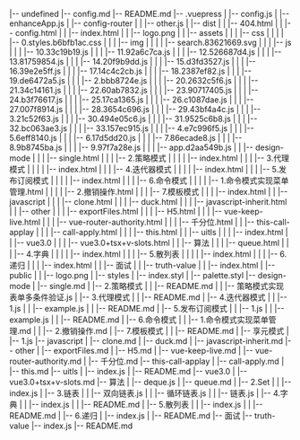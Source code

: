 |-- undefined
    |-- config.md
    |-- README.md
    |-- .vuepress
    |   |-- config.js
    |   |-- enhanceApp.js
    |   |-- config-router
    |   |   |-- other.js
    |   |-- dist
    |   |   |-- 404.html
    |   |   |-- config.html
    |   |   |-- index.html
    |   |   |-- logo.png
    |   |   |-- assets
    |   |   |   |-- css
    |   |   |   |   |-- 0.styles.b6bfb1ac.css
    |   |   |   |-- img
    |   |   |   |   |-- search.83621669.svg
    |   |   |   |-- js
    |   |   |       |-- 10.33c19b19.js
    |   |   |       |-- 11.92a6c7ca.js
    |   |   |       |-- 12.526687d4.js
    |   |   |       |-- 13.81759854.js
    |   |   |       |-- 14.20f9b9dd.js
    |   |   |       |-- 15.d3fd3527.js
    |   |   |       |-- 16.39e2e5ff.js
    |   |   |       |-- 17.14c4c2cb.js
    |   |   |       |-- 18.2387ef82.js
    |   |   |       |-- 19.de6472a5.js
    |   |   |       |-- 2.bbb8724e.js
    |   |   |       |-- 20.2632c5f6.js
    |   |   |       |-- 21.34c14161.js
    |   |   |       |-- 22.60ab7832.js
    |   |   |       |-- 23.90717405.js
    |   |   |       |-- 24.b3f76617.js
    |   |   |       |-- 25.17ca1365.js
    |   |   |       |-- 26.c1087dae.js
    |   |   |       |-- 27.007f8914.js
    |   |   |       |-- 28.3654c696.js
    |   |   |       |-- 29.43bf4a4c.js
    |   |   |       |-- 3.21c52f63.js
    |   |   |       |-- 30.494e05c6.js
    |   |   |       |-- 31.9525c6b8.js
    |   |   |       |-- 32.bc063ae3.js
    |   |   |       |-- 33.157ec915.js
    |   |   |       |-- 4.e7c996f5.js
    |   |   |       |-- 5.6eff8140.js
    |   |   |       |-- 6.17d5dd20.js
    |   |   |       |-- 7.86ecade8.js
    |   |   |       |-- 8.9b8745ba.js
    |   |   |       |-- 9.97f7a28e.js
    |   |   |       |-- app.d2aa549b.js
    |   |   |-- design-mode
    |   |   |   |-- single.html
    |   |   |   |-- 2.策略模式
    |   |   |   |   |-- index.html
    |   |   |   |-- 3.代理模式
    |   |   |   |   |-- index.html
    |   |   |   |-- 4.迭代器模式
    |   |   |   |   |-- index.html
    |   |   |   |-- 5.发布订阅模式
    |   |   |   |   |-- index.html
    |   |   |   |-- 6.命令模式
    |   |   |   |   |-- 1.命令模式实现菜单管理.html
    |   |   |   |   |-- 2.撤销操作.html
    |   |   |   |-- 7.模板模式
    |   |   |       |-- index.html
    |   |   |-- javascript
    |   |   |   |-- clone.html
    |   |   |   |-- duck.html
    |   |   |   |-- javascript-inherit.html
    |   |   |-- other
    |   |   |   |-- exportFiles.html
    |   |   |   |-- H5.html
    |   |   |   |-- vue-keep-live.html
    |   |   |   |-- vue-router-authority.html
    |   |   |   |-- 千分位.html
    |   |   |-- this-call-applay
    |   |   |   |-- call-apply.html
    |   |   |   |-- this.html
    |   |   |-- uitls
    |   |   |   |-- index.html
    |   |   |-- vue3.0
    |   |   |   |-- vue3.0+tsx+v-slots.html
    |   |   |-- 算法
    |   |   |   |-- queue.html
    |   |   |   |-- 4.字典
    |   |   |   |   |-- index.html
    |   |   |   |-- 5.散列表
    |   |   |   |   |-- index.html
    |   |   |   |-- 6.递归
    |   |   |       |-- index.html
    |   |   |-- 面试
    |   |       |-- truth-value
    |   |           |-- index.html
    |   |-- public
    |   |   |-- logo.png
    |   |-- styles
    |       |-- index.styl
    |       |-- palette.styl
    |-- design-mode
    |   |-- single.md
    |   |-- 2.策略模式
    |   |   |-- README.md
    |   |   |-- 策略模式实现表单多条件验证.js
    |   |-- 3.代理模式
    |   |   |-- README.md
    |   |-- 4.迭代器模式
    |   |   |-- 1.js
    |   |   |-- example.js
    |   |   |-- README.md
    |   |-- 5.发布订阅模式
    |   |   |-- 1.js
    |   |   |-- example.js
    |   |   |-- README.md
    |   |-- 6.命令模式
    |   |   |-- 1.命令模式实现菜单管理.md
    |   |   |-- 2.撤销操作.md
    |   |-- 7.模板模式
    |   |   |-- README.md
    |   |-- 享元模式
    |       |-- 1.js
    |-- javascript
    |   |-- clone.md
    |   |-- duck.md
    |   |-- javascript-inherit.md
    |-- other
    |   |-- exportFiles.md
    |   |-- H5.md
    |   |-- vue-keep-live.md
    |   |-- vue-router-authority.md
    |   |-- 千分位.md
    |-- this-call-applay
    |   |-- call-apply.md
    |   |-- this.md
    |-- uitls
    |   |-- index.js
    |   |-- README.md
    |-- vue3.0
    |   |-- vue3.0+tsx+v-slots.md
    |-- 算法
    |   |-- deque.js
    |   |-- queue.md
    |   |-- 2.Set
    |   |   |-- index.js
    |   |-- 3.链表
    |   |   |-- 双向链表.js
    |   |   |-- 循环链表.js
    |   |   |-- 链表.js
    |   |-- 4.字典
    |   |   |-- index.js
    |   |   |-- README.md
    |   |-- 5.散列表
    |   |   |-- index.js
    |   |   |-- README.md
    |   |-- 6.递归
    |       |-- index.js
    |       |-- README.md
    |-- 面试
        |-- truth-value
            |-- index.js
            |-- README.md
